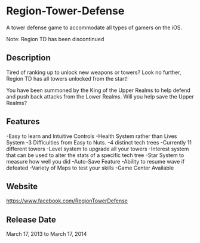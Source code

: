 # Region-Tower-Defense
A tower defense game to accommodate all types of gamers on the iOS.

Note: Region TD has been discontinued

## Description
Tired of ranking up to unlock new weapons or towers? Look no further, Region TD has all towers unlocked from the start! 

You have been summoned by the King of the Upper Realms to help defend and push back attacks from the Lower Realms. Will you help save the Upper Realms?

## Features
-Easy to learn and Intuitive Controls
-Health System rather than Lives System
-3 Difficulties from Easy to Nuts.
-4 distinct tech trees
-Currently 11 different towers
-Level system to upgrade all your towers
-Interest system that can be used to alter the stats of a specific tech tree
-Star System to measure how well you did
-Auto-Save Feature 
-Ability to resume wave if defeated
-Variety of Maps to test your skills
-Game Center Available

## Website
https://www.facebook.com/RegionTowerDefense

## Release Date
March 17, 2013 to March 17, 2014

